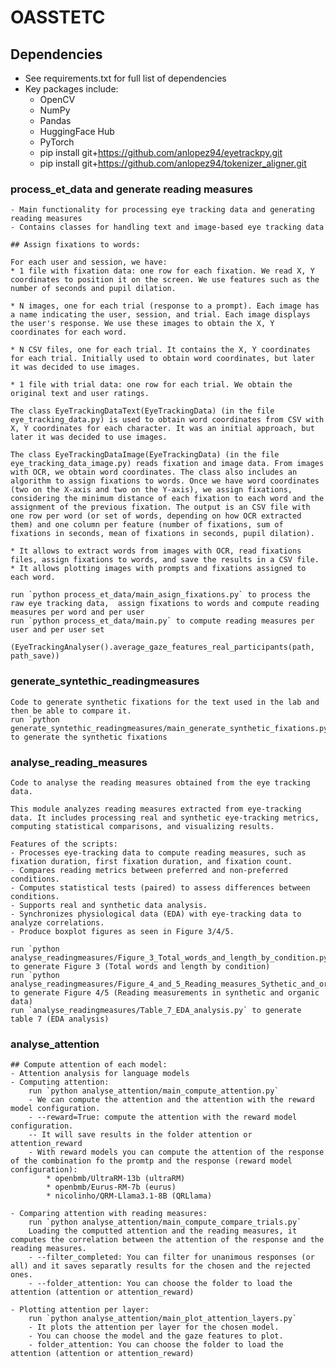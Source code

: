 # OASSTETC


## Dependencies
- See requirements.txt for full list of dependencies
- Key packages include:
  - OpenCV
  - NumPy
  - Pandas
  - HuggingFace Hub
  - PyTorch
  - pip install git+https://github.com/anlopez94/eyetrackpy.git
  - pip install git+https://github.com/anlopez94/tokenizer_aligner.git



### process_et_data and generate reading measures
    - Main functionality for processing eye tracking data and generating reading measures
    - Contains classes for handling text and image-based eye tracking data

    ## Assign fixations to words:

    For each user and session, we have:
    * 1 file with fixation data: one row for each fixation. We read X, Y coordinates to position it on the screen. We use features such as the number of seconds and pupil dilation.

    * N images, one for each trial (response to a prompt). Each image has a name indicating the user, session, and trial. Each image displays the user's response. We use these images to obtain the X, Y coordinates for each word.

    * N CSV files, one for each trial. It contains the X, Y coordinates for each trial. Initially used to obtain word coordinates, but later it was decided to use images.

    * 1 file with trial data: one row for each trial. We obtain the original text and user ratings.

    The class EyeTrackingDataText(EyeTrackingData) (in the file eye_tracking_data.py) is used to obtain word coordinates from CSV with X, Y coordinates for each character. It was an initial approach, but later it was decided to use images.

    The class EyeTrackingDataImage(EyeTrackingData) (in the file eye_tracking_data_image.py) reads fixation and image data. From images with OCR, we obtain word coordinates. The class also includes an algorithm to assign fixations to words. Once we have word coordinates (two on the X-axis and two on the Y-axis), we assign fixations, considering the minimum distance of each fixation to each word and the assignment of the previous fixation. The output is an CSV file with one row per word (or set of words, depending on how OCR extracted them) and one column per feature (number of fixations, sum of fixations in seconds, mean of fixations in seconds, pupil dilation).

    * It allows to extract words from images with OCR, read fixations files, assign fixations to words, and save the results in a CSV file.
    * It allows plotting images with prompts and fixations assigned to each word.
    
    run `python process_et_data/main_asign_fixations.py` to process the raw eye tracking data,  assign fixations to words and compute reading measures per word and per user
    run `python process_et_data/main.py` to compute reading measures per user and per user set
        (EyeTrackingAnalyser().average_gaze_features_real_participants(path, path_save))

### generate_syntethic_readingmeasures
    Code to generate synthetic fixations for the text used in the lab and then be able to compare it. 
    run `python generate_syntethic_readingmeasures/main_generate_synthetic_fixations.py` to generate the synthetic fixations

### analyse_reading_measures
    Code to analyse the reading measures obtained from the eye tracking data.

    This module analyzes reading measures extracted from eye-tracking data. It includes processing real and synthetic eye-tracking metrics, computing statistical comparisons, and visualizing results.
    
    Features of the scripts:
    - Processes eye-tracking data to compute reading measures, such as fixation duration, first fixation duration, and fixation count.
    - Compares reading metrics between preferred and non-preferred conditions.
    - Computes statistical tests (paired) to assess differences between conditions.
    - Supports real and synthetic data analysis.
    - Synchronizes physiological data (EDA) with eye-tracking data to analyze correlations.
    - Produce boxplot figures as seen in Figure 3/4/5. 

    run `python analyse_readingmeasures/Figure_3_Total_words_and_length_by_condition.py` to generate Figure 3 (Total words and length by condition)
    run `python analyse_readingmeasures/Figure_4_and_5_Reading_measures_Sythetic_and_organic_data.py` to generate Figure 4/5 (Reading measurements in synthetic and organic data)
    run `analyse_readingmeasures/Table_7_EDA_analysis.py` to generate table 7 (EDA analysis)
   

### analyse_attention
    ## Compute attention of each model:
    - Attention analysis for language models
    - Computing attention:
        run `python analyse_attention/main_compute_attention.py` 
        - We can compute the attention and the attention with the reward model configuration.
        - --reward=True: compute the attention with the reward model configuration.
        -- It will save results in the folder attention or attention_reward
        - With reward models you can compute the attention of the response of the combination fo the promtp and the response (reward model configuration):
            * openbmb/UltraRM-13b (ultraRM)
            * openbmb/Eurus-RM-7b (eurus)
            * nicolinho/QRM-Llama3.1-8B (QRLlama)

    - Comparing attention with reading measures:
        run `python analyse_attention/main_compute_compare_trials.py`
        Loading the computted attention and the reading measures, it computes the correlation between the attention of the response and the reading measures. 
        - --filter_completed: You can filter for unanimous responses (or all) and it saves separatly results for the chosen and the rejected ones.  
        - --folder_attention: You can choose the folder to load the attention (attention or attention_reward)

    - Plotting attention per layer:
        run `python analyse_attention/main_plot_attention_layers.py`
        - It plots the attention per layer for the chosen model.
        - You can choose the model and the gaze features to plot.
        - folder_attention: You can choose the folder to load the attention (attention or attention_reward)



